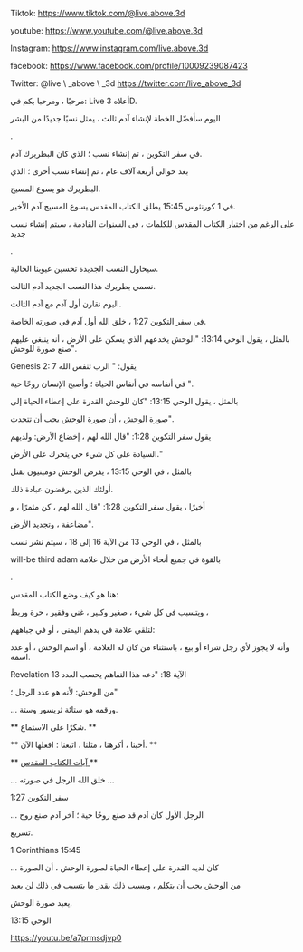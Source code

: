 Tiktok: <https://www.tiktok.com/@live.above.3d>

youtube: <https://www.youtube.com/@live.above.3d>

  Instagram: <https://www.instagram.com/live.above.3d>

facebook: <https://www.facebook.com/profile/10009239087423>



Twitter: @live \ _above \ _3d <https://twitter.com/live_above_3d>

مرحبًا ، ومرحبا بكم في: Live أعلاه 3D.

اليوم سأفضّل الخطة لإنشاء آدم ثالث ، يمثل نسبًا جديدًا من البشر

.

في سفر التكوين ، تم إنشاء نسب ؛ الذي كان البطريرك آدم.

بعد حوالي أربعة آلاف عام ، تم إنشاء نسب أخرى ؛ الذي

البطريرك هو يسوع المسيح.

في 1 كورنثوس 15:45 يطلق الكتاب المقدس يسوع المسيح آدم الأخير.

على الرغم من اختيار الكتاب المقدس للكلمات ، في السنوات القادمة ، سيتم إنشاء نسب جديد

.

سيحاول النسب الجديدة تحسين عيوبنا الحالية.

نسمي بطريرك هذا النسب الجديد آدم الثالث.

اليوم نقارن أول آدم مع آدم الثالث.

في سفر التكوين 1:27 ، خلق الله أول آدم في صورته الخاصة.

بالمثل ، يقول الوحي 13:14: "الوحش يخدعهم الذي يسكن على الأرض ، أنه ينبغي عليهم صنع صورة للوحش".

Genesis 2: 7 يقول: "<span class =" smallcaps "> الرب </span> تنفس الله

في أنفاسه في أنفاس الحياة ؛ وأصبح الإنسان روحًا حية ".

بالمثل ، يقول الوحي 13:15: "كان للوحش القدرة على إعطاء الحياة إلى

صورة الوحش ، أن صورة الوحش يجب أن تتحدث".

يقول سفر التكوين 1:28: "قال الله لهم ، إخضاع الأرض: ولديهم

السيادة على كل شيء حي يتحرك على الأرض."

بالمثل ، في الوحي 13:15 ، يفرض الوحش دومينيون بقتل

أولئك الذين يرفضون عبادة ذلك.

أخيرًا ، يقول سفر التكوين 1:28: "قال الله لهم ، كن مثمرًا ، و

مضاعفة ، وتجديد الأرض".

بالمثل ، في الوحي 13 من الآية 16 إلى 18 ، سيتم نشر نسب

will-be third adam بالقوة في جميع أنحاء الأرض من خلال علامة

.

هنا هو كيف وضع الكتاب المقدس:

ويتسبب في كل شيء ، صغير وكبير ، غني وفقير ، حرة وربط ،

لتلقي علامة في يدهم اليمنى ، أو في جباههم:

وأنه لا يجوز لأي رجل شراء أو بيع ، باستثناء من كان له العلامة ، أو اسم الوحش ، أو عدد اسمه.

Revelation 13 الآية 18: "دعه هذا التفاهم يحسب العدد

من الوحش: لأنه هو عدد الرجل ؛"

... ورقمه هو ستائة ثريسور وستة.

** شكرًا على الاستماع. **

** أحبنا ، أكرهنا ، مثلنا ، اتبعنا ؛ افعلها الآن. **

** <u> آيات الكتاب المقدس </u> **

... خلق الله الرجل في صورته ...

سفر التكوين 1:27

... الرجل الأول كان آدم قد صنع روحًا حية ؛ آخر آدم صنع روح

تسريع.

1 Corinthians 15:45

... كان لديه القدرة على إعطاء الحياة لصورة الوحش ، أن الصورة

من الوحش يجب أن يتكلم ، ويسبب ذلك بقدر ما يتسبب في ذلك لن يعبد

يعبد صورة الوحش.

الوحي 13:15

<https://youtu.be/a7prmsdjvp0>